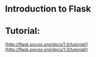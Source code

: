 # Introduction to Flask

# Tutorial:

[http://flask.pocoo.org/docs/1.0/tutorial/](http://flask.pocoo.org/docs/1.0/tutorial/)
